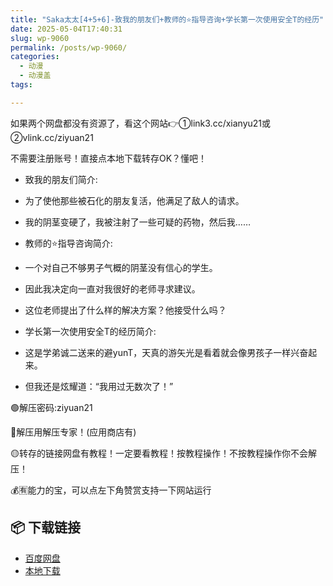 ```yaml
---
title: "Saka太太[4+5+6]-致我的朋友们+教师的⭐指导咨询+学长第一次使用安全T的经历"
date: 2025-05-04T17:40:31
slug: wp-9060
permalink: /posts/wp-9060/
categories:
  - 动漫
  - 动漫盖
tags:

---
```


如果两个网盘都没有资源了，看这个网站👉①link3.cc/xianyu21或②vlink.cc/ziyuan21

不需要注册账号！直接点本地下载转存OK？懂吧！

*   致我的朋友们简介:
*   为了使他那些被石化的朋友复活，他满足了敌人的请求。
*   我的阴茎变硬了，我被注射了一些可疑的药物，然后我……

*   教师的⭐指导咨询简介:
*   一个对自己不够男子气概的阴茎没有信心的学生。
*   因此我决定向一直对我很好的老师寻求建议。
*   这位老师提出了什么样的解决方案？他接受什么吗？

*   学长第一次使用安全T的经历简介:
*   这是学弟诚二送来的避yunT，天真的游矢光是看着就会像男孩子一样兴奋起来。
*   但我还是炫耀道：“我用过无数次了！”

🟢解压密码:ziyuan21

🔵解压用解压专家！(应用商店有)

🟡转存的链接网盘有教程！一定要看教程！按教程操作！不按教程操作你不会解压！

💰🈶能力的宝，可以点左下角赞赏支持一下网站运行

## 📦 下载链接
- [百度网盘](https://blziyuan21.com/pay-download/9060?key=9ad4e2c41c&down_id=0)
- [本地下载](https://blziyuan21.com/pay-download/9060?key=9ad4e2c41c&down_id=1)


